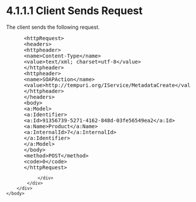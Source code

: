 <html dir="LTR" xmlns:mshelp="http://msdn.microsoft.com/mshelp" xmlns:ddue="http://ddue.schemas.microsoft.com/authoring/2003/5" xmlns:xlink="http://www.w3.org/1999/xlink" xmlns:tool="http://www.microsoft.com/tooltip">
    <head>
        <meta http-equiv="Content-Type" content="text/html; CHARSET=utf-8"></meta>
        <meta name="save" content="history"></meta>
        <title>4.1.1.1 Client Sends Request</title>
        <xml>
            <mshelp:toctitle title="4.1.1.1 Client Sends Request"></mshelp:toctitle>
            <mshelp:rltitle title="[MS-SSMDSWS-15]: Client Sends Request"></mshelp:rltitle>
            <mshelp:keyword index="A" term="b65150e3-c167-491a-8bed-94ccdc7320c1"></mshelp:keyword>
            <mshelp:attr name="DCSext.ContentType" value="open specification"></mshelp:attr>
            <mshelp:attr name="AssetID" value="b65150e3-c167-491a-8bed-94ccdc7320c1"></mshelp:attr>
            <mshelp:attr name="TopicType" value="kbRef"></mshelp:attr>
            <mshelp:attr name="DCSext.Title" value="[MS-SSMDSWS-15]: Client Sends Request" />
        </xml>
    </head>
    <body>
        <div id="header">
            <h1 class="heading">4.1.1.1 Client Sends Request</h1>
        </div>
        <div id="mainSection">
            <div id="mainBody">
                <div id="allHistory" class="saveHistory"></div>
                <div id="sectionSection0" class="section" name="collapseableSection">
                    

<p>The client sends the following request.</p>

<dl>
<dd>
<div><pre> &lt;httpRequest&gt;
 &lt;headers&gt;
 &lt;httpheader&gt;
 &lt;name&gt;Content-Type&lt;/name&gt;
 &lt;value&gt;text/xml; charset=utf-8&lt;/value&gt;
 &lt;/httpheader&gt;
 &lt;httpheader&gt;
 &lt;name&gt;SOAPAction&lt;/name&gt;
 &lt;value&gt;http://tempuri.org/IService/MetadataCreate&lt;/value&gt;
 &lt;/httpheader&gt;
 &lt;/headers&gt;
 &lt;body&gt;
 &lt;a:Model&gt;
 &lt;a:Identifier&gt;
 &lt;a:Id&gt;91356739-5271-4162-848d-03fe56549ea2&lt;/a:Id&gt;
 &lt;a:Name&gt;Product&lt;/a:Name&gt;
 &lt;a:InternalId&gt;7&lt;/a:InternalId&gt;
 &lt;/a:Identifier&gt;
 &lt;/a:Model&gt;
 &lt;/body&gt;
 &lt;method&gt;POST&lt;/method&gt;
 &lt;code&gt;0&lt;/code&gt;
 &lt;/httpRequest&gt;
</pre></div>
</dd></dl>


                </div>
            </div>
        </div>
    </body>
</html>